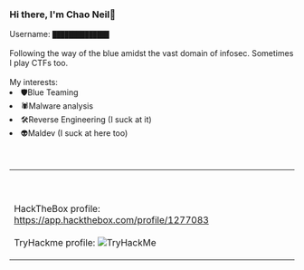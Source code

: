 ### Hi there, I'm Chao Neil👋

<div>
  Username: <code>██████████████</code>
</div>
<br>
Following the way of the blue amidst the vast domain of infosec. Sometimes I play CTFs too.
<br>

<br>
My interests:
<li>
  🛡️Blue Teaming
</li>
<li>
  🕷️Malware analysis
</li>
<li>
  🛠️Reverse Engineering (I suck at it)
</li>
<li>
  👽Maldev (I suck at here too)
</li>
<br>
<br>

<table width="100%"> 
  <tr>
<td width="50%">

<br><br>HackTheBox profile: https://app.hackthebox.com/profile/1277083
<br><br>TryHackme profile: <img src="https://tryhackme-badges.s3.amazonaws.com/ChaoNEil.png" alt="TryHackMe">

<!--
**ChaoNEil/ChaoNEil** is a ✨ _special_ ✨ repository because its `README.md` (this file) appears on your GitHub profile.

Here are some ideas to get you started:

- 🔭 I’m currently working on ...
- 🌱 I’m currently learning ...
- 👯 I’m looking to collaborate on ...
- 🤔 I’m looking for help with ...
- 💬 Ask me about ...
- 📫 How to reach me: ...
- 😄 Pronouns: ...
- ⚡ Fun fact: ...
-->


